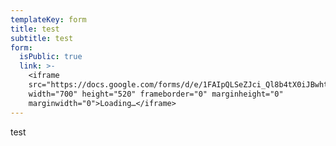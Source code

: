 ```yaml
---
templateKey: form
title: test
subtitle: test
form:
  isPublic: true
  link: >-
    <iframe
    src="https://docs.google.com/forms/d/e/1FAIpQLSeZJci_Ql8b4tX0iJBwhtfxhuHaXASK5Tty0GfzgEJlX5gcjw/viewform?embedded=true"
    width="700" height="520" frameborder="0" marginheight="0"
    marginwidth="0">Loading…</iframe>
---
```

test
